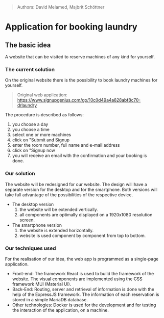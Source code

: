 > Authors: David Melamed, Majbrit Schöttner

# Application for booking laundry
## The basic idea
A website that can be visited to reserve machines of any kind for yourself.
### The current solution
On the original website there is the possibility to book laundry machines for yourself. 
> Original web application: https://www.signupgenius.com/go/10c0d49a4a828abf8c70-drlaundry

The procedure is described as follows:
1. you choose a day
2. you choose a time
3. select one or more machines
4. click on "Submit and Signup
5. enter the room number, full name and e-mail address
6. click on "Signup now
7. you will receive an email with the confirmation and your booking is done.

### Our solution
The website will be redesigned for our website. The design will have a separate version for the desktop and for the smartphone. Both versions will take full advantage of the possibilities of the respective device. 
- The desktop version
  1. the website will be extended vertically.
  2. all components are optimally displayed on a 1920x1080 resolution screen.
- The smartphone version
  1. the website is extended horizontally.
  2. website is used component by component from top to bottom.
 
### Our techniques used
For the realisation of our idea, the web app is programmed as a single-page application.
- Front-end: The framework React is used to build the framework of the website. The visual components are implemented using the CSS framework MUI (Material UI).
- Back-End: Routing, server and retrieval of information is done with the help of the ExpressJS framework. The information of each reservation is stored in a simple MariaDB database.
- Other technologies: Docker is used for the development and for testing the interaction of the application, on a machine. 
